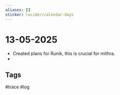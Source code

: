 ```yaml
---
aliases: []
sticker: lucide//calendar-days
---
```

# 13-05-2025
- Created plans for Runik, this is crucial for mithra.
- 

## Tags
#trace #log
